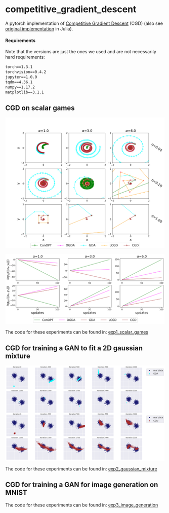 # competitive_gradient_descent
A pytorch implementation of [Competitive Gradient Descent](https://arxiv.org/abs/1905.12103) (CGD) (also see [original implementation](https://github.com/f-t-s/CGD) in Julia).

#### Requirements

Note that the versions are just the ones we used and are not necessarily hard requirements:
```
torch==1.3.1
torchvision==0.4.2
jupyter==1.0.0
tqdm==4.36.1
numpy==1.17.2
matplotlib==3.1.1
```

## CGD on scalar games

![First game](exp1_scalar_games/scalar_game1.png)

![Second and third games](exp1_scalar_games/scalar_games23.png)

The code for these experiments can be found in: [exp1_scalar_games](exp1_scalar_games/scalar_games.ipynb)

## CGD for training a GAN to fit a 2D gaussian mixture

![Gaussian mixture](exp2_gaussian_mixture/gan_gaussianMixture.png)

The code for these experiments can be found in: [exp2_gaussian_mixture](exp2_gaussian_mixture/CGD_vs_GDA_GaussianMixture_GAN.ipynb)


## CGD for training a GAN for image generation on MNIST

The code for these experiments can be found in: [exp3_image_generation](exp3_image_generation)
